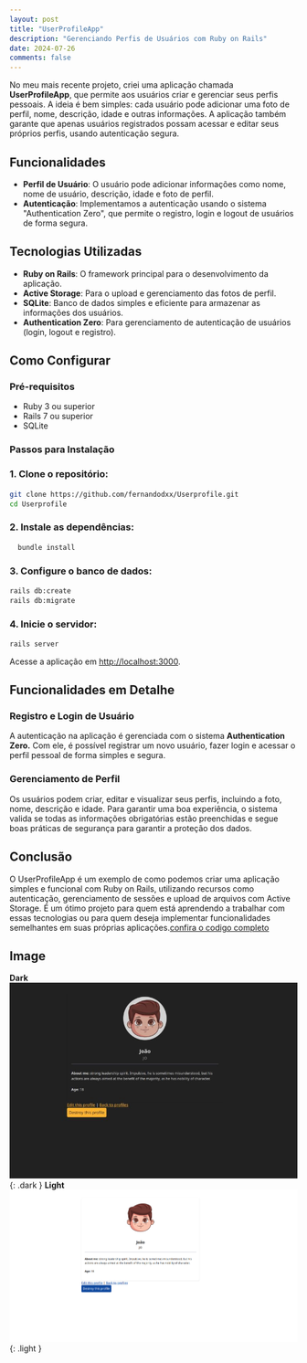 ```yaml
---
layout: post
title: "UserProfileApp"
description: "Gerenciando Perfis de Usuários com Ruby on Rails"
date: 2024-07-26
comments: false
---
```


No meu mais recente projeto, criei uma aplicação chamada **UserProfileApp**, que permite aos usuários criar e gerenciar seus perfis pessoais. A ideia é bem simples: cada usuário pode adicionar uma foto de perfil, nome, descrição, idade e outras informações. A aplicação também garante que apenas usuários registrados possam acessar e editar seus próprios perfis, usando autenticação segura.

## Funcionalidades

- **Perfil de Usuário**: O usuário pode adicionar informações como nome, nome de usuário, descrição, idade e foto de perfil.
- **Autenticação**: Implementamos a autenticação usando o sistema "Authentication Zero", que permite o registro, login e logout de usuários de forma segura.

## Tecnologias Utilizadas

- **Ruby on Rails**: O framework principal para o desenvolvimento da aplicação.
- **Active Storage**: Para o upload e gerenciamento das fotos de perfil.
- **SQLite**: Banco de dados simples e eficiente para armazenar as informações dos usuários.
- **Authentication Zero**: Para gerenciamento de autenticação de usuários (login, logout e registro).

## Como Configurar

### Pré-requisitos

- Ruby 3 ou superior
- Rails 7 ou superior
- SQLite

### Passos para Instalação

### 1. Clone o repositório:
```bash
git clone https://github.com/fernandodxx/Userprofile.git
cd Userprofile
```
### 2. Instale as dependências:

```bash
  bundle install
```
### 3. Configure o banco de dados:
```bash
rails db:create
rails db:migrate
```
### 4. Inicie o servidor:

```bash
rails server
```
Acesse a aplicação em [http://localhost:3000](http://localhost:3000).

## Funcionalidades em Detalhe
### Registro e Login de Usuário
A autenticação na aplicação é gerenciada com o sistema **Authentication Zero.** Com ele, é possível registrar um novo usuário, fazer login e acessar o perfil pessoal de forma simples e segura.

### Gerenciamento de Perfil
Os usuários podem criar, editar e visualizar seus perfis, incluindo a foto, nome, descrição e idade. Para garantir uma boa experiência, o sistema valida se todas as informações obrigatórias estão preenchidas e segue boas práticas de segurança para garantir a proteção dos dados.

## Conclusão
O UserProfileApp é um exemplo de como podemos criar uma aplicação simples e funcional com Ruby on Rails, utilizando recursos como autenticação, gerenciamento de sessões e upload de arquivos com Active Storage. É um ótimo projeto para quem está aprendendo a trabalhar com essas tecnologias ou para quem deseja implementar funcionalidades semelhantes em suas próprias aplicações.[confira o codigo completo](https://github.com/fernandodxx/Userprofile)

## Image
**Dark**
![Dark mode only](/assets/img/posts/userprofile-dark.jpeg){: .dark }
**Light**
![Light mode only](/assets/img/posts/userprofile-lith.png){: .light }
